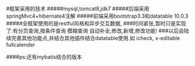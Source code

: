 
#框架采用的技术 
#####mysql,tomcat8,jdk7
#####后端采用springMvc4+hibernate4注解
#####前端采用bootstrap3.3和datatable 10.0.3
#####全框架使用的是restful风格和异步交互数据,
###时间紧张,暂时只是实现了:有分页查询,按条件查询 模糊查询 自动补全,修改,新增,修改功能!
###以后会陆续完善其他功能点,并结合其他插件结合datatable使用.如 icheck, x-editable fullcalender

####ps:还有mybatis结合的版本

